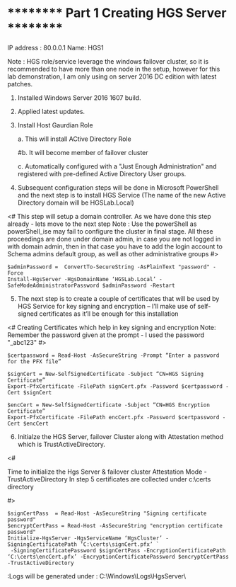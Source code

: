# ******** Part 1 Creating HGS Server ********

IP address : 80.0.0.1
Name: HGS1

Note : HGS role/service leverage the windows failover cluster, so it is recommended to have more than one node in the setup, however for this lab demonstration, 
I am only using on server 2016 DC edition with latest patches.

1. Installed Windows Server 2016 1607 build.
2. Applied latest updates.
3. Install Host Gaurdian Role

    a. This will install ACtive Directory Role
    
    #b. It will become member of failover cluster
    
    c. Automatically configured with a "Just Enough Administration" and registered with pre-defined Active Directory User groups.


4. Subsequent configuration steps will be done in Microsoft PowerShell and the next step is to install HGS Service 
   (The name of the new Active Directory domain will be HGSLab.Local)


<#
This step will setup a domain controller. As we have done this step already - lets move to the next step
Note : Use the powerShell as powerShell_ise may fail to configure the cluster in final stage.
All these proceedings are done under domain admin, in case you are not logged in with domain admin, then 
in that case you have to add the login account to Schema admins default group, as well as other administrative groups
#>
 
    $adminPassword =  ConvertTo-SecureString -AsPlainText "password" -Force
    Install-HgsServer -HgsDomainName ‘HGSLab.Local’ -SafeModeAdministratorPassword $adminPassword -Restart


5. The next step is to create a couple of certificates that will be used by HGS Service for key signing and encryption – I’ll make use of self-signed certificates as it’ll be enough for this installation

<#
Creating Certificates which help in key signing and encryption
Note: Remember the password given at the prompt - I used the password "_abc123"
#>
    
    $certpassword = Read-Host -AsSecureString -Prompt “Enter a password for the PFX file”

    $signCert = New-SelfSignedCertificate -Subject “CN=HGS Signing Certificate”
    Export-PfxCertificate -FilePath signCert.pfx -Password $certpassword -Cert $signCert

    $encCert = New-SelfSignedCertificate -Subject “CN=HGS Encryption Certificate”
    Export-PfxCertificate -FilePath encCert.pfx -Password $certpassword -Cert $encCert

6. Initialze the HGS Server, failover Cluster along with Attestation method which is TrustActiveDirectory.

<#

  Time to initialize the Hgs Server & failover cluster
  Attestation Mode - TrustActiveDirectory
  In step 5 certificates are collected under c:\certs directory

#>

    $signCertPass  = Read-Host -AsSecureString "Signing certificate password"
    $encryptCertPass = Read-Host -AsSecureString "encryption certificate password"
    Initialize-HgsServer -HgsServiceName ‘HgsCluster’ -SigningCertificatePath ‘C:\certs\signCert.pfx’ `
     -SigningCertificatePassword $signCertPass -EncryptionCertificatePath ‘C:\certs\encCert.pfx’ -EncryptionCertificatePassword $encryptCertPass -TrustActiveDirectory

 :Logs will be generated under :  C:\Windows\Logs\HgsServer\
